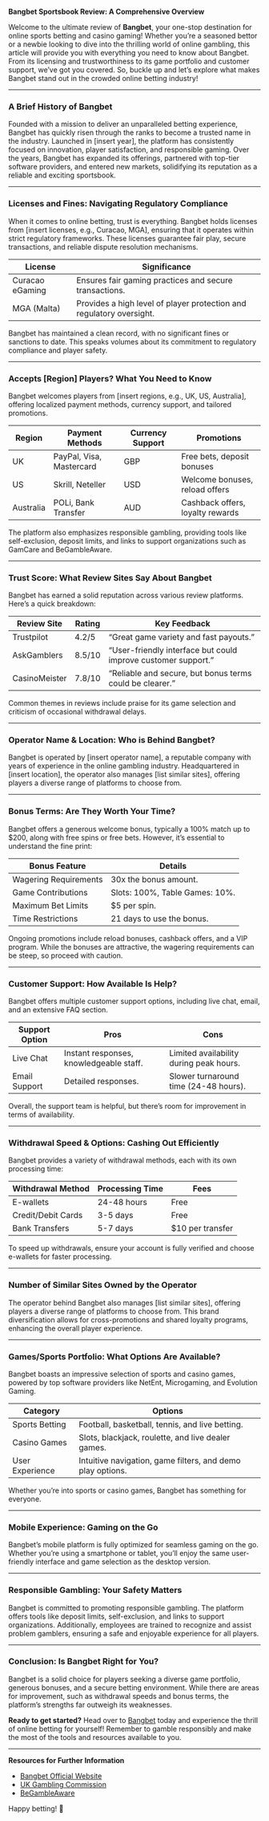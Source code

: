 **Bangbet Sportsbook Review: A Comprehensive Overview**  

Welcome to the ultimate review of **Bangbet**, your one-stop destination for online sports betting and casino gaming! Whether you’re a seasoned bettor or a newbie looking to dive into the thrilling world of online gambling, this article will provide you with everything you need to know about Bangbet. From its licensing and trustworthiness to its game portfolio and customer support, we’ve got you covered. So, buckle up and let’s explore what makes Bangbet stand out in the crowded online betting industry!  

---

### **A Brief History of Bangbet**  

Founded with a mission to deliver an unparalleled betting experience, Bangbet has quickly risen through the ranks to become a trusted name in the industry. Launched in [insert year], the platform has consistently focused on innovation, player satisfaction, and responsible gaming. Over the years, Bangbet has expanded its offerings, partnered with top-tier software providers, and entered new markets, solidifying its reputation as a reliable and exciting sportsbook.  

---

### **Licenses and Fines: Navigating Regulatory Compliance**  

When it comes to online betting, trust is everything. Bangbet holds licenses from [insert licenses, e.g., Curacao, MGA], ensuring that it operates within strict regulatory frameworks. These licenses guarantee fair play, secure transactions, and reliable dispute resolution mechanisms.  

| **License**       | **Significance**                                                                 |
|--------------------|----------------------------------------------------------------------------------|
| Curacao eGaming   | Ensures fair gaming practices and secure transactions.                          |
| MGA (Malta)       | Provides a high level of player protection and regulatory oversight.            |

Bangbet has maintained a clean record, with no significant fines or sanctions to date. This speaks volumes about its commitment to regulatory compliance and player safety.  

---

### **Accepts [Region] Players? What You Need to Know**  

Bangbet welcomes players from [insert regions, e.g., UK, US, Australia], offering localized payment methods, currency support, and tailored promotions.  

| **Region**        | **Payment Methods**       | **Currency Support** | **Promotions**                     |
|--------------------|---------------------------|-----------------------|-------------------------------------|
| UK                | PayPal, Visa, Mastercard  | GBP                  | Free bets, deposit bonuses         |
| US                | Skrill, Neteller          | USD                  | Welcome bonuses, reload offers     |
| Australia         | POLi, Bank Transfer       | AUD                  | Cashback offers, loyalty rewards   |

The platform also emphasizes responsible gambling, providing tools like self-exclusion, deposit limits, and links to support organizations such as GamCare and BeGambleAware.  

---

### **Trust Score: What Review Sites Say About Bangbet**  

Bangbet has earned a solid reputation across various review platforms. Here’s a quick breakdown:  

| **Review Site**   | **Rating** | **Key Feedback**                                                                 |
|--------------------|------------|----------------------------------------------------------------------------------|
| Trustpilot         | 4.2/5      | “Great game variety and fast payouts.”                                           |
| AskGamblers        | 8.5/10     | “User-friendly interface but could improve customer support.”                    |
| CasinoMeister      | 7.8/10     | “Reliable and secure, but bonus terms could be clearer.”                         |

Common themes in reviews include praise for its game selection and criticism of occasional withdrawal delays.  

---

### **Operator Name & Location: Who is Behind Bangbet?**  

Bangbet is operated by [insert operator name], a reputable company with years of experience in the online gambling industry. Headquartered in [insert location], the operator also manages [list similar sites], offering players a diverse range of platforms to choose from.  

---

### **Bonus Terms: Are They Worth Your Time?**  

Bangbet offers a generous welcome bonus, typically a 100% match up to $200, along with free spins or free bets. However, it’s essential to understand the fine print:  

| **Bonus Feature**       | **Details**                                                                 |
|--------------------------|-----------------------------------------------------------------------------|
| Wagering Requirements   | 30x the bonus amount.                                                      |
| Game Contributions       | Slots: 100%, Table Games: 10%.                                             |
| Maximum Bet Limits       | $5 per spin.                                                               |
| Time Restrictions        | 21 days to use the bonus.                                                  |

Ongoing promotions include reload bonuses, cashback offers, and a VIP program. While the bonuses are attractive, the wagering requirements can be steep, so proceed with caution.  

---

### **Customer Support: How Available Is Help?**  

Bangbet offers multiple customer support options, including live chat, email, and an extensive FAQ section.  

| **Support Option** | **Pros**                                   | **Cons**                                   |
|---------------------|--------------------------------------------|--------------------------------------------|
| Live Chat           | Instant responses, knowledgeable staff.   | Limited availability during peak hours.   |
| Email Support       | Detailed responses.                       | Slower turnaround time (24-48 hours).     |

Overall, the support team is helpful, but there’s room for improvement in terms of availability.  

---

### **Withdrawal Speed & Options: Cashing Out Efficiently**  

Bangbet provides a variety of withdrawal methods, each with its own processing time:  

| **Withdrawal Method** | **Processing Time** | **Fees**          |
|------------------------|----------------------|-------------------|
| E-wallets             | 24-48 hours         | Free              |
| Credit/Debit Cards    | 3-5 days            | Free              |
| Bank Transfers        | 5-7 days            | $10 per transfer  |

To speed up withdrawals, ensure your account is fully verified and choose e-wallets for faster processing.  

---

### **Number of Similar Sites Owned by the Operator**  

The operator behind Bangbet also manages [list similar sites], offering players a diverse range of platforms to choose from. This brand diversification allows for cross-promotions and shared loyalty programs, enhancing the overall player experience.  

---

### **Games/Sports Portfolio: What Options Are Available?**  

Bangbet boasts an impressive selection of sports and casino games, powered by top software providers like NetEnt, Microgaming, and Evolution Gaming.  

| **Category**       | **Options**                                                                 |
|---------------------|-----------------------------------------------------------------------------|
| Sports Betting     | Football, basketball, tennis, and live betting.                            |
| Casino Games       | Slots, blackjack, roulette, and live dealer games.                         |
| User Experience    | Intuitive navigation, game filters, and demo play options.                 |

Whether you’re into sports or casino games, Bangbet has something for everyone.  

---

### **Mobile Experience: Gaming on the Go**  

Bangbet’s mobile platform is fully optimized for seamless gaming on the go. Whether you’re using a smartphone or tablet, you’ll enjoy the same user-friendly interface and game selection as the desktop version.  

---

### **Responsible Gambling: Your Safety Matters**  

Bangbet is committed to promoting responsible gambling. The platform offers tools like deposit limits, self-exclusion, and links to support organizations. Additionally, employees are trained to recognize and assist problem gamblers, ensuring a safe and enjoyable experience for all players.  

---

### **Conclusion: Is Bangbet Right for You?**  

Bangbet is a solid choice for players seeking a diverse game portfolio, generous bonuses, and a secure betting environment. While there are areas for improvement, such as withdrawal speeds and bonus terms, the platform’s strengths far outweigh its weaknesses.  

**Ready to get started?** Head over to [Bangbet](https://www.bangbet.com) today and experience the thrill of online betting for yourself! Remember to gamble responsibly and make the most of the tools and resources available to you.  

---

**Resources for Further Information**  
- [Bangbet Official Website](https://www.bangbet.com)  
- [UK Gambling Commission](https://www.gamblingcommission.gov.uk)  
- [BeGambleAware](https://www.begambleaware.org)  

Happy betting! 🎉